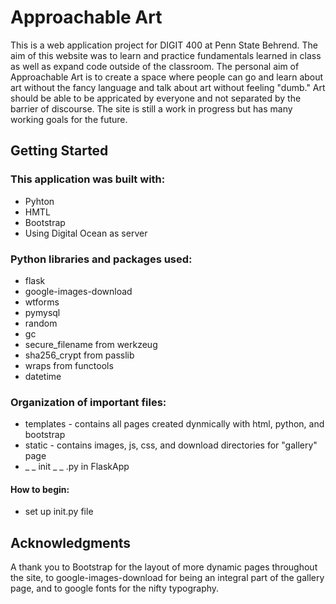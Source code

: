 # Approachable Art 

This is a web application project for DIGIT 400 at Penn State Behrend. The aim of this website was to learn and practice fundamentals learned in class as well as expand code outside of the classroom. The personal aim of Approachable Art is to create a space where people can go and learn about art without the fancy language and talk about art without feeling "dumb." Art should be able to be appricated by everyone and not separated by the barrier of discourse. The site is still a work in progress but has many working goals for the future. 

## Getting Started

### This application was built with:
* Pyhton
* HMTL
* Bootstrap
* Using Digital Ocean as server 

### Python libraries and packages used:
* flask 
* google-images-download
* wtforms
* pymysql
* random
* gc 
* secure_filename from werkzeug 
* sha256_crypt from passlib
* wraps from functools
* datetime 

### Organization of important files:
* templates - contains all pages created dynmically with html, python, and bootstrap
* static - contains images, js, css, and download directories for "gallery" page
* _ _ init _ _ .py in FlaskApp 

#### How to begin:
* set up init.py file 

## Acknowledgments

  A thank you to Bootstrap for the layout of more dynamic pages throughout the site, to google-images-download for being an integral part of the gallery page, and to google fonts for the nifty typography. 

